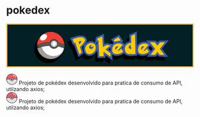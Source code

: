 # pokedex

<img src="./src/components/img/pokedexBg.png"/>

<p>
    <span><img width="30" src="./src/components/img/closePokeboll.svg"/> Projeto de pokédex desenvolvido para pratica de consumo de API, utilzando axios;</span>
    <br>
    <span><img width="30" src="./src/components/img/closePokeboll.svg"/> Projeto de pokédex desenvolvido para pratica de consumo de API, utilzando axios;</span>
</p>